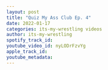 ```yaml
---
layout: post
title: "Quiz My Ass Club Ep. 4"
date: 2022-01-17
categories: its-my-wrestling videos
author: its-my-wrestling
spotify_track_id: 
youtube_video_id: nyLODrFzvYg
apple_track_id: 
youtube_metadata: 
---
```

